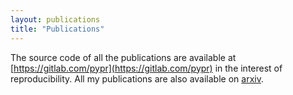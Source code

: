 ```yaml
---
layout: publications
title: "Publications"
---
```


The source code of all the publications are available at
[https://gitlab.com/pypr](https://gitlab.com/pypr) in the interest of
reproducibility. All my publications are also available on
[arxiv](https://arxiv.org/search/?query=Pawan+Negi&searchtype=all&source=header).
